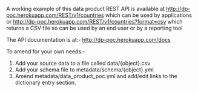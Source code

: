 A working example of this data product REST API is available
at http://dp-poc.herokuapp.com/REST/v1/countries
which can be used by applications 
or http://dp-poc.herokuapp.com/REST/v1/countries?format=csv
which returns a CSV file so can be used by an end user or by a reporting tool

The API documentation is at:- http://dp-poc.herokuapp.com/docs

To amend for your own needs:-
1. Add your source data to a file called data/{object}.csv
2. Add your schema file to metadata/schema/{object}.yml
3. Amend metadata/data_product_poc.yml and add/edit links to the dictionary entry section.


